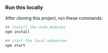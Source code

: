 
### Run this locally

After cloning this project, run these commands:

```bash
## install the node_modules
npm install

## start the local webserver
npm start
```
